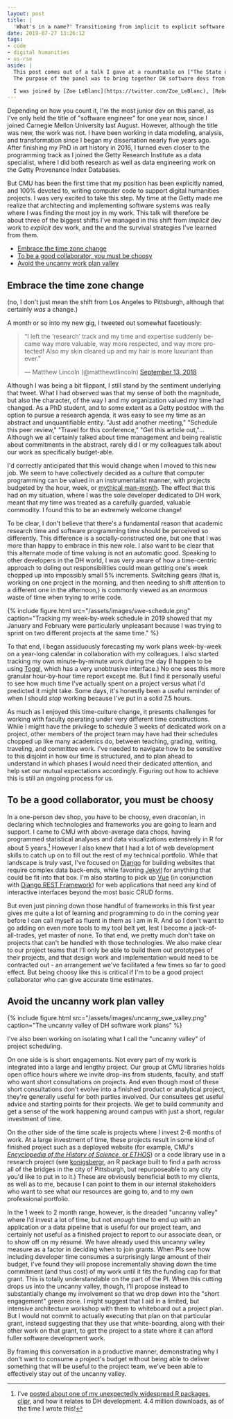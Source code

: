 ```yaml
---
layout: post
title: |
  'What's in a name?' Transitioning from implicit to explicit software dev
date: 2019-07-27 13:26:12
tags:
- code
- digital humanities
- us-rse
aside: |
  This post comes out of a talk I gave at a roundtable on ["The State of Digital Humanities Software Development"](https://www.conftool.org/ach2019/index.php?page=browseSessions&form_session=139&presentations=show) at the ACH conference in Pittsburgh on July 26th, 2019.
  The purpose of the panel was to bring together DH software devs from different contexts and at different points in their careers in order to discuss key challenges and questions about how we practice software development and data science support in the digital humanities.

  I was joined by [Zoe LeBlanc](https://twitter.com/Zoe_LeBlanc), [Rebecca Sutton Koeser](https://twitter.com/suttonkoeser) ([read her talk](https://rlskoeser.github.io/2019/07/26/best-practices/)), and [Jamie Folsom](https://twitter.com/jamiefolsom), and we had a wonderful audience [live-tweeting the panel.](https://twitter.com/search?q=%23ACH2019%20%23SI5&src=typd)
---
```


Depending on how you count it, I'm the most junior dev on this panel, as I've only held the title of "software engineer" for one year now, since I joined Carnegie Mellon University last August.
However, although the title was new, the work was not. I have been working in data modeling, analysis, and transformation since I began my dissertation nearly five years ago.
After finishing my PhD in art history in 2016, I turned even closer to the programming track as I joined the Getty Research Institute as a data specialist, where I did both research as well as data engineering work on the Getty Provenance Index Databases.

But CMU has been the first time that my position has been explicitly named, and 100% devoted to, writing computer code to support digital humanities projects.
I was very excited to take this step.
My time at the Getty made me realize that architecting and implementing software systems was really where I was finding the most joy in my work.
This talk will therefore be about three of the biggest shifts I've managed in this shift from _implicit_ dev work to _explicit_ dev work, and the and the survival strategies I've learned from them.

- [Embrace the time zone change](#embrace-the-time-zone-change)
- [To be a good collaborator, you must be choosy](#to-be-a-good-collaborator-you-must-be-choosy)
- [Avoid the uncanny work plan valley](#avoid-the-uncanny-work-plan-valley)

## Embrace the time zone change

(no, I don't just mean the shift from Los Angeles to Pittsburgh, although that certainly _was_ a change.)

A month or so into my new gig, I tweeted out somewhat facetiously:

<blockquote class="twitter-tweet" data-conversation="none" data-cards="hidden" data-partner="tweetdeck"><p lang="en" dir="ltr">“I left the ‘research’ track and my time and expertise suddenly became way more valuable, way more respected, and way more protected! Also my skin cleared up and my hair is more luxuriant than ever.&quot;</p>&mdash; Matthew Lincoln (@matthewdlincoln) <a href="https://twitter.com/matthewdlincoln/status/1040236699438252033?ref_src=twsrc%5Etfw">September 13, 2018</a></blockquote>
<script async src="https://platform.twitter.com/widgets.js" charset="utf-8"></script>

Although I was being a bit flippant, I still stand by the sentiment underlying that tweet.
What I had observed was that my sense of both the magnitude, but also the character, of the way I and my organization valued my time had changed.
As a PhD student, and to some extent as a Getty postdoc with the option to pursue a research agenda, it was easy to see my time as an abstract and unquantifiable entity.
"Just add another meeting," "Schedule this peer review," "Travel for this conference," "Get this article out,"...
Although we all certainly talked about time management and being realistic about commitments in the abstract, rarely did I or my colleagues talk about our work as specifically budget-able.

I'd correctly anticipated that this would change when I moved to this new job.
We seem to have collectively decided as a culture that computer programming can be valued in an instrumentalist manner, with projects budgeted by the hour, week, or [mythical man-month](https://en.wikipedia.org/wiki/The_Mythical_Man-Month).
The effect that this had on my situation, where I was the sole developer dedicated to DH work, meant that my time was treated as a carefully guarded, valuable commodity.
I found this to be an extremely welcome change!

To be clear, I don't believe that there's a fundamental reason that academic research time and software programming time should be perceived so differently.
This difference is a socially-constructed one, but one that I was more than happy to embrace in this new role.
I also want to be clear that this alternate mode of time valuing is not an automatic good.
Speaking to other developers in the DH world, I was very aware of how a time-centric approach to doling out responsibilities could mean getting one's week chopped up into impossibly small 5% increments.
Switching gears (that is, working on one project in the morning, and then needing to shift attention to a different one in the afternoon,) is commonly viewed as an _enormous_ waste of time when trying to write code.

{% include figure.html src="/assets/images/swe-schedule.png" caption="Tracking my week-by-week schedule in 2019 showed that my January and February were particularly unpleasant because I was trying to sprint on two different projects at the same time." %}

To that end, I began assiduously forecasting my work plans week-by-week on a year-long calendar in collaboration with my colleagues.
I also started tracking my own minute-by-minute work during the day (I happen to be using [Toggl](https://toggl.com/), which has a very unobtrusive interface.)
No one sees this more granular hour-by-hour time report except me.
But I find it personally useful to see how much time I've actually spent on a project versus what I'd predicted it might take.
Some days, it's honestly been a useful reminder of when I should _stop_ working because I've put in a solid 7.5 hours.

As much as I enjoyed this time-culture change, it presents challenges for working with faculty operating under very different time constructions.
While I might have the privilege to schedule 3 weeks of dedicated work on a project, other members of the project team may have had their schedules chopped up like many academics do, between teaching, grading, writing, traveling, and committee work.
I've needed to navigate how to be sensitive to this disjoint in how our time is structured, and to plan ahead to understand in which phases I would need their dedicated attention, and help set our mutual expectations accordingly.
Figuring out how to achieve this is still an ongoing process for us.

## To be a good collaborator, you must be choosy

[^clipr]: I've [posted about one of my unexpectedly widespread R packages, clipr](/2019/01/13/little-package-big-dependency.html), and how it relates to DH development. 4.4 million downloads, as of the time I wrote this!

In a one-person dev shop, you have to be choosy, even draconian, in declaring which technologies and frameworks you are going to learn and support.
I came to CMU with above-average data chops, having programmed statistical analyses and data visualizations extensively in R for about 5 years.[^clipr]
However I also knew that I had a lot of web development skills to catch up on to fill out the rest of my technical portfolio.
While that landscape is truly vast, I've focused on [Django](https://docs.djangoproject.com) for building websites that require complex data back-ends, while favoring [Jekyll](https://jekyllrb.com/) for anything that could be fit into that box.
I'm also starting to pick up [Vue](https://vuejs.org/) (in conjunction with [Django REST Framework](https://www.django-rest-framework.org/)) for web applications that need any kind of interactive interfaces beyond the most basic CRUD forms.

But even just pinning down those handful of frameworks in this first year gives me quite a lot of learning and programming to do in the coming year before I can call myself as fluent in them as I am in R.
And so I don't want to go adding on even more tools to my tool belt yet, lest I become a jack-of-all-trades, yet master of none.
To that end, we pretty much don't take on projects that can't be handled with those technologies.
We also make clear to our project teams that I'll only be able to build them out prototypes of their projects, and that design work and implementation would need to be contracted out - an arrangement we've facilitated a few times so far to good effect.
But being choosy like this is critical if I'm to be a good project collaborator who can give accurate time estimates.

## Avoid the uncanny work plan valley

{% include figure.html src="/assets/images/uncanny_swe_valley.png" caption="The uncanny valley of DH software work plans" %}

I've also been working on isolating what I call the "uncanny valley" of project scheduling.

On one side is is short engagements.
Not every part of my work is integrated into a large and lengthy project.
Our group at CMU libraries holds open office hours where we invite drop-ins from students, faculty, and staff who want short consultations on projects.
And even though most of these short consultations don't evolve into a finished product or analytical project, they're generally useful for both parties involved.
Our consultees get useful advice and starting points for their projects.
We get to build community and get a sense of the work happening around campus with just a short, regular investment of time.

On the other side of the time scale is projects where I invest 2-6 months of work.
At a large investment of time, these projects result in some kind of finished project such as a deployed website (for example, CMU's [_Encyclopedia of the History of Science_, or _ETHOS_](https://lps.library.cmu.edu/ethos)) or a code library use in a research project (see [konigsbergr](https://dsharp-cmu.github.io/konigsbergr/index.html), an R package built to find a path across all of the bridges in the city of Pittsburgh, but repurposeable to any city you'd like to put in to it.)
These are obviously beneficial both to my clients, as well as to me, because I can point to them in our internal stakeholders who want to see what our resources are going to, and to my own professional portfolio.

In the 1 week to 2 month range, however, is the dreaded "uncanny valley" where I'd invest a lot of time, but not _enough_ time to end up with an application or a data pipeline that is useful for our project team, and certainly not useful as a finished project to report to our associate dean, or to show off on my résumé.
We have already used this uncanny valley measure as a factor in deciding when to join grants.
When PIs see how including developer time consumes a surprisingly large amount of their budget, I've found they will propose incrementally shaving down the time commitment (and thus cost) of my work until it fits the funding cap for that grant.
This is totally understandable on the part of the PI.
When this cutting drops us into the uncanny valley, though, I'll propose instead to substantially change my involvement so that we drop down into the "short engagement" green zone.
I might suggest that I aid in a limited, but intensive architecture workshop with them to whiteboard out a project plan.
But I would not commit to actually executing that plan on that particular grant, instead suggesting that they use that white-boarding, along with their other work on that grant, to get the project to a state where it can afford fuller software development work.

By framing this conversation in a productive manner, demonstrating why I don't want to consume a project's budget without being able to deliver something that will be useful to the project team, we've been able to effectively stay out of the uncanny valley.
